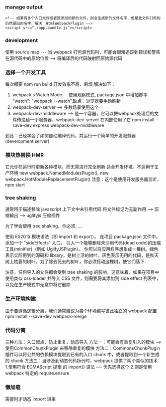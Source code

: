 ### manage output
<head>
    <meta charset="UTF-8">
    <meta name="viewport" content="width=device-width, initial-scale=1.0">
    <meta http-equiv="X-UA-Compatible" content="ie=edge">
    <title>Output Management</title>
    <script src="./print.bundle.js"></script>
</head>
<body>
    <!-- <script src="./bundle.js"></script> -->
    <!-- 手动引入所有的资源，一旦应用增长，如果文件名使用哈希，并输出多个bundle，手动修改则会变得困难 -->
    <!-- 所以可以通过一些插件，使这个过程更易操控,如下修改 -->

    <!-- 如果有多个入口文件或者是添加的新的文件，则会生成新的文件名字，但是此文件引用的仍然是旧的名字，解决：HtmlWebpackPlugin -->
    <script src="./app.bundle.js"></script>
</body>

### development
使用 source map --- 当 webpack 打包源代码时，可能会很难追踪到错误和警告在源代码中的原始位置 --> 将编译后的代码映射回原始源代码

### 选择一个开发工具
每次都要 npm run build 开发效率不高，麻烦,解决如下：
1. webpack's Watch Mode  -- 使用观察模式, package.json 中增加脚本 "watch": "webpack --watch",缺点：浏览器要手动刷新
2. webpack-dev-server  -->  多数场景使用这个
3. webpack-dev-middleware --> 是一个容器，它可以把webpack处理后的文件传递给一个服务器，webpack-dev-server 在内部使用了它
   npm install --save-dev express webpack-dev-middleware

到此：已经学会了如何自动编译代码，并运行一个简单的开发服务器(development server)

### 模块热替换 HMR
它允许在运行时更新各种模块，而无需进行完全刷新
适合开发环境。不适用于生产环境
new webpack.NamedModulesPlugin(),
new webpack.HotModuleReplacementPlugin()
注意：这个是使用开发服务器监听，npm start

### tree shaking
通常用于描述移除 javascript 上下文中未引用代码
将文件标记为无副作用 -->  压缩输出 --> uglifyjs 压缩插件

为了学会使用 tree shaking，你必须……

使用 ES2015 模块语法（即 import 和 export）。
在项目 package.json 文件中，添加一个 "sideEffects" 入口。
引入一个能够删除未引用代码(dead code)的压缩工具(minifier)（例如 UglifyJSPlugin）。
你可以将应用程序想象成一棵树。绿色表示实际用到的源码和 library，是树上活的树叶。灰色表示无用的代码，是秋天树上枯萎的树叶。为了除去死去的树叶，你必须摇动这棵树，使它们落下.

注意，任何导入的文件都会受到 tree shaking 的影响。这意味着，如果在项目中使用类似 css-loader 并导入 CSS 文件，则需要将其添加到 side effect 列表中，以免在生产模式中无意中将它删除

### 生产环境构建
由于要遵循逻辑分离，我们通常建议为每个环境编写彼此独立的 webpack 配置
npm install --save-dev webpack-merge

### 代码分离
三种方法：入口起点，防止重复，动态导入
方法一：可能会有重复引入的模块 --> 使用CommonChunkPlugin 来移除重复的模块
方法二：CommonsChunkPlugin 插件可以将公共的依赖模块提取到已有的入口 chunk 中，或者提取到一个新生成的 chunk
方法三：当涉及到动态代码拆分时，webpack 提供了两个类似的技术
1.使用符合 ECMAScript 提案 的 import() 语法 --- 优先选择这个
2.则是使用 webpack 特定的 require.ensure

### 懒加载
需要时才动态 import 进来